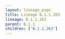 ```yaml
---
layout: lineage_page
title: Lineage B.1.1.263
lineage: B.1.1.263
parent: B.1.1
children: ['B.1.1.263']
---
```

